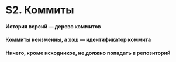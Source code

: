 # S2. Коммиты

#### История версий — дерево коммитов

#### Коммиты неизменны, а хэш — идентификатор коммита

#### Ничего, кроме исходников, не должно попадать в репозиторий
